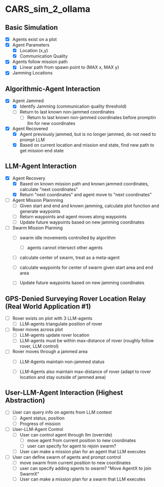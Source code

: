 # CARS_sim_2_ollama


## Basic Simulation

- [x] Agents exist on a plot
- [x] Agent Parameters
	- [x] Location (x,y)
	- [x] Communication Quality
- [x] Agents follow mission path
	- [x] Linear path from spawn point to (MAX x, MAX y)
- [x] Jamming Locations

## Algorithmic-Agent Interaction

- [x] Agent Jammed
	- [x] Identify Jamming (communication quality threshold)
	- [ ] Return to last known non-jammed coordinates
		- [ ] Return to last known non-jammed coordinates before promptin llm for new coordinates
- [x] Agent Recovered
	- [x] Agent previously jammed, but is no longer jammed, do not need to prompt LLM
	- [x] Based on current location and mission end state, find new path to get mission end state

## LLM-Agent Interaction

- [x] Agent Recovery
	- [x] Based on known mission path and known jammed coordinates, calculate "next coordinates"
	- [x] Return "next coordinates" and agent move to "next coordinates"
- [ ] Agent Mission Plannning
	- [ ] Given start and end and known jamming, calculate plot function and generate waypoints
	- [ ] Return waypoints and agent moves along waypoints
	- [ ] Update future waypoints based on new jamming coordinates
- [ ] Swarm Mission Planning
	- [ ] swarm idle movements controlled by algorithm
		- [ ] agents cannot intersect other agents
	- [ ] calculate center of swarm, treat as a meta-agent
	- [ ] calculate waypoints for center of swarm given start area and end area
	- [ ] Update future waypoints based on new jamming coordinates


## GPS-Denied Surveying Rover Location Relay (Real World Application #1)

- [ ] Rover exists on plot with 3 LLM-agents
	- [ ] LLM-agents triangulate position of rover
- [ ] Rover moves across plot
	- [ ] LLM-agents update rover location
	- [ ] LLM-agents must be within max-distance of rover (roughly follow rover, LLM control)
- [ ] Rover moves through a jammed area
	- [ ] LLM-Agents maintain non-jammed status
	- [ ] LLM-Agents also maintain max-distance of rover (adapt to rover location and stay outside of jammed area)


## User-LLM-Agent Interaction (Highest Abstraction)

- [ ] User can query info on agents from LLM context
	- [ ] Agent status, position
	- [ ] Progress of mission
- [ ] User-LLM-Agent Control
	- [ ] User can control agent through llm (override)
		- [ ] move agent from current position to new coordinates
		- [ ] user can specify for agent to rejoin swarm?
	- [ ] User can make a mission plan for an agent that LLM executes
- [ ] User can define swarm of agents and prompt control
	- [ ] move swarm from current position to new coordinates
	- [ ] user can specify adding agents to swarm? "Move AgentX to join SwarmX"
	- [ ] User can make a mission plan for a swarm that LLM executes
